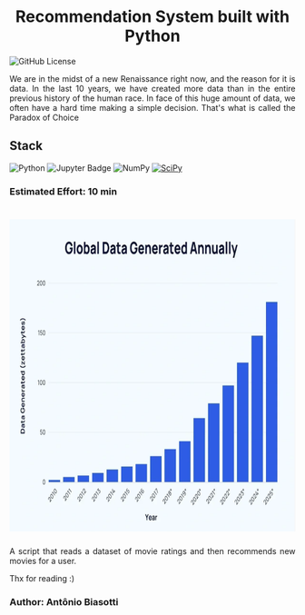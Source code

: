 <h1 align="center">
  <!-- <img src="./logo.svg" height="300" width="300" alt="Logo Nome do Projeto" /><br> -->
  Recommendation System built with Python
</h1>

![GitHub License](https://img.shields.io/github/license/antoniobiasotti/chest-vision?labelColor=101010)

<p style="text-align: justify;">
We are in the midst of a new Renaissance right now, and the reason for it is data.
In the last 10 years, we have created more data than in the entire previous history of the human race. In face of this huge amount of data, we often have a hard time making a simple decision. That's what is called the Paradox of Choice 

## Stack

<!-- Linguagens -->
![Python](https://img.shields.io/badge/Python-blue?style=for-the-badge&logo=python&logoColor=FFD43B)
![Jupyter Badge](https://img.shields.io/badge/Jupyter-F37626?logo=jupyter&logoColor=fff&style=for-the-badge)
![NumPy](https://img.shields.io/badge/numpy-%23013243.svg?style=for-the-badge&logo=numpy&logoColor=white)
[![SciPy](https://img.shields.io/badge/SciPy-8CAAE6?style=for-the-badge&logo=scipy&logoColor=white)](https://scipy.org/)

<h3><b>Estimated Effort: 10 min</b></h3>
<h1 align="center">
  <img src="./images/image.png" height="550" width="650" alt="Logo Nome do Projeto" />
</h1>
<p style="text-align: justify;">
A script that reads a dataset of movie ratings and then recommends new movies for a user.</p>


Thx for reading :)

### Author: Antônio Biasotti